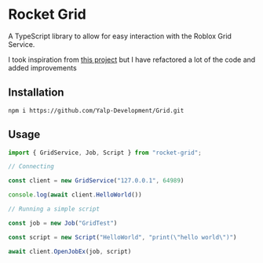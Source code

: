 # Rocket Grid
A TypeScript library to allow for easy interaction with the Roblox Grid Service.

I took inspiration from [this project](https://github.com/megahdrive/rccclient-node) but I have refactored a lot of the code and added improvements

## Installation
```
npm i https://github.com/Yalp-Development/Grid.git
```

## Usage
```js
import { GridService, Job, Script } from "rocket-grid";

// Connecting

const client = new GridService("127.0.0.1", 64989)

console.log(await client.HelloWorld())

// Running a simple script

const job = new Job("GridTest")

const script = new Script("HelloWorld", "print(\"hello world\")")

await client.OpenJobEx(job, script)
```